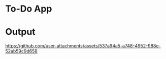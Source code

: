 # To-Do App

# Output

https://github.com/user-attachments/assets/537a94a5-a748-4952-988e-52ab59c9d658

